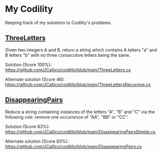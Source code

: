 # My Codility
Keeping track of my solutions to Codility's problems.

## [ThreeLetters](https://app.codility.com/programmers/trainings/5/three_letters/)
Given two integers A and B, return a string which contains A letters "a" and B letters "b" with no three consecutive letters being the same.

Solution (Score 100%): https://github.com/JCallico/coditily/blob/main/ThreeLetters.cs

Alternate solution (Score 46): https://github.com/JCallico/coditily/blob/main/ThreeLettersRecursive.cs

## [DisappearingPairs](https://app.codility.com/programmers/trainings/5/disappearing_pairs/)
Reduce a string containing instances of the letters "A", "B" and "C" via the following rule: remove one occurrence of "AA", "BB" or "CC".

Solution (Score 83%): https://github.com/JCallico/coditily/blob/main/DisappearingPairsSimple.cs

Alternate solution (Score 83%): https://github.com/JCallico/coditily/blob/main/DisappearingPairs.cs

